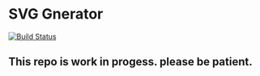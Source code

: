 # SVG Gnerator
[![Build Status](https://travis-ci.org/finekost/generative-svg.svg?branch=master)](https://travis-ci.org/finekost/generative-svg)

## This repo is work in progess. please be patient.
